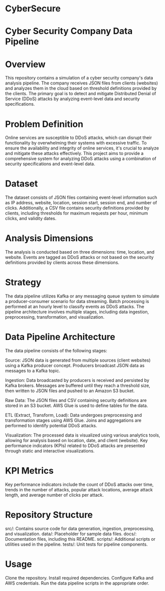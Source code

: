 # CyberSecure
# Cyber Security Company Data Pipeline

# Overview
This repository contains a simulation of a cyber security company's data analysis pipeline. The company receives JSON files from clients (websites) and analyzes them in the cloud based on threshold definitions provided by the clients. The primary goal is to detect and mitigate Distributed Denial of Service (DDoS) attacks by analyzing event-level data and security specifications.

# Problem Definition
Online services are susceptible to DDoS attacks, which can disrupt their functionality by overwhelming their systems with excessive traffic. To ensure the availability and integrity of online services, it's crucial to analyze and mitigate these attacks effectively. This project aims to provide a comprehensive system for analyzing DDoS attacks using a combination of security specifications and event-level data.

# Dataset
The dataset consists of JSON files containing event-level information such as IP address, website, location, session start, session end, and number of clicks. Additionally, a CSV file contains security definitions provided by clients, including thresholds for maximum requests per hour, minimum clicks, and validity dates.

# Analysis Dimensions
The analysis is conducted based on three dimensions: time, location, and website. Events are tagged as DDoS attacks or not based on the security definitions provided by clients across these dimensions.

# Strategy
The data pipeline utilizes Kafka or any messaging queue system to simulate a producer-consumer scenario for data streaming. Batch processing is performed at an hourly level to classify events as DDoS attacks. The pipeline architecture involves multiple stages, including data ingestion, preprocessing, transformation, and visualization.

# Data Pipeline Architecture
The data pipeline consists of the following stages:

Source: JSON data is generated from multiple sources (client websites) using a Kafka producer concept. Producers broadcast JSON data as messages to a Kafka topic.

Ingestion: Data broadcasted by producers is received and persisted by Kafka brokers. Messages are buffered until they reach a threshold size, then written to JSON files and pushed to an Amazon S3 bucket.

Raw Data: The JSON files and CSV containing security definitions are stored in an S3 bucket. AWS Glue is used to define tables for the data.

ETL (Extract, Transform, Load): Data undergoes preprocessing and transformation stages using AWS Glue. Joins and aggregations are performed to identify potential DDoS attacks.

Visualization: The processed data is visualized using various analytics tools, allowing for analysis based on location, date, and client (website). Key performance indicators (KPIs) related to DDoS attacks are presented through static and interactive visualizations.

# KPI Metrics
Key performance indicators include the count of DDoS attacks over time, trends in the number of attacks, popular attack locations, average attack length, and average number of clicks per attack.

# Repository Structure
src/: Contains source code for data generation, ingestion, preprocessing, and visualization.
data/: Placeholder for sample data files.
docs/: Documentation files, including this README.
scripts/: Additional scripts or utilities used in the pipeline.
tests/: Unit tests for pipeline components.

# Usage
Clone the repository.
Install required dependencies.
Configure Kafka and AWS credentials.
Run the data pipeline scripts in the appropriate order.
